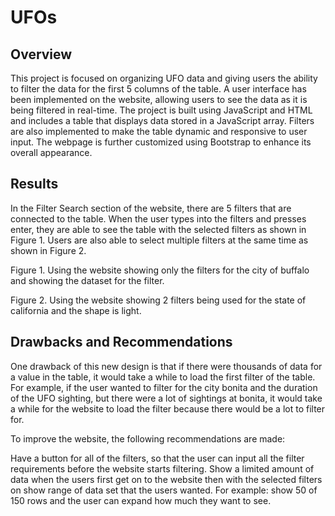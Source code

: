 # UFOs

## Overview
This project is focused on organizing UFO data and giving users the ability to filter the data for the first 5 columns of the table. A user interface has been implemented on the website, allowing users to see the data as it is being filtered in real-time. The project is built using JavaScript and HTML and includes a table that displays data stored in a JavaScript array. Filters are also implemented to make the table dynamic and responsive to user input. The webpage is further customized using Bootstrap to enhance its overall appearance.

## Results
In the Filter Search section of the website, there are 5 filters that are connected to the table. When the user types into the filters and presses enter, they are able to see the table with the selected filters as shown in Figure 1. Users are also able to select multiple filters at the same time as shown in Figure 2.


Figure 1. Using the website showing only the filters for the city of buffalo and showing the dataset for the filter.


Figure 2. Using the website showing 2 filters being used for the state of california and the shape is light.

## Drawbacks and Recommendations
One drawback of this new design is that if there were thousands of data for a value in the table, it would take a while to load the first filter of the table. For example, if the user wanted to filter for the city bonita and the duration of the UFO sighting, but there were a lot of sightings at bonita, it would take a while for the website to load the filter because there would be a lot to filter for.

To improve the website, the following recommendations are made:

Have a button for all of the filters, so that the user can input all the filter requirements before the website starts filtering.
Show a limited amount of data when the users first get on to the website then with the selected filters on show range of data set that the users wanted. For example: show 50 of 150 rows and the user can expand how much they want to see.
